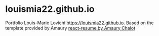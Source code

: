 # louismia22.github.io

Portfolio Louis-Marie Lovichi https://louismia22.github.io.
Based on the template provided by Amaury [react-resume by Amaury Chalot](https://github.com/AmauryChalot/react-resume/tree/develop)
